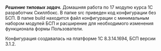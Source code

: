 ***Решение типовых задач.***
Домашняя работа по 17 модулю курса 1С разработчик Скиллбокс.
В папке src приведен код конфигурации без БСП. В папке build находится файл конфигурации с минимальным набором модулей БСП и расширение для необходимого изменения функционала формы Пользователи.


Конфигурация создавалась на платформе 1C 8.3.14.1694, БСП версии 3.1.2.